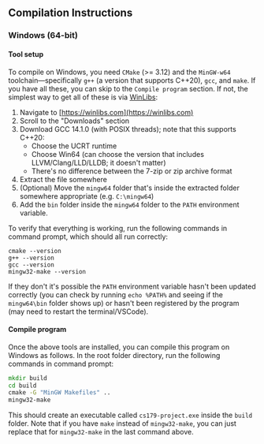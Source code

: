
## Compilation Instructions

### Windows (64-bit)

#### Tool setup
To compile on Windows, you need `CMake` (>= 3.12) and the `MinGW-w64` toolchain—specifically `g++` (a version that supports C++20), `gcc`, and `make`. If you have all these, you can skip to the `Compile program` section. If not, the simplest way to get all of these is via [WinLibs](https://winlibs.com):

1. Navigate to [https://winlibs.com](https://winlibs.com)
2. Scroll to the "Downloads" section
3. Download GCC 14.1.0 (with POSIX threads); note that this supports C++20:
    - Choose the UCRT runtime
    - Choose Win64 (can choose the version that includes LLVM/Clang/LLD/LLDB; it doesn't matter)
    - There's no difference between the 7-zip or zip archive format
4. Extract the file somewhere
5. (Optional) Move the `mingw64` folder that's inside the extracted folder somewhere appropriate (e.g. `C:\mingw64`)
6. Add the `bin` folder inside the `mingw64` folder to the `PATH` environment variable.

To verify that everything is working, run the following commands in command prompt, which should all run correctly:

```
cmake --version
g++ --version
gcc --version
mingw32-make --version
```

If they don't it's possible the `PATH` environment variable hasn't been updated correctly (you can check by running `echo %PATH%` and seeing if the `mingw64\bin` folder shows up) or hasn't been registered by the program (may need to restart the terminal/VSCode).

#### Compile program
Once the above tools are installed, you can compile this program on Windows as follows. In the root folder directory, run the following commands in command prompt:

```cmd
mkdir build
cd build
cmake -G "MinGW Makefiles" ..
mingw32-make
```

This should create an executable called `cs179-project.exe` inside the `build` folder. Note that if you have `make` instead of `mingw32-make`, you can just replace that for `mingw32-make` in the last command above.